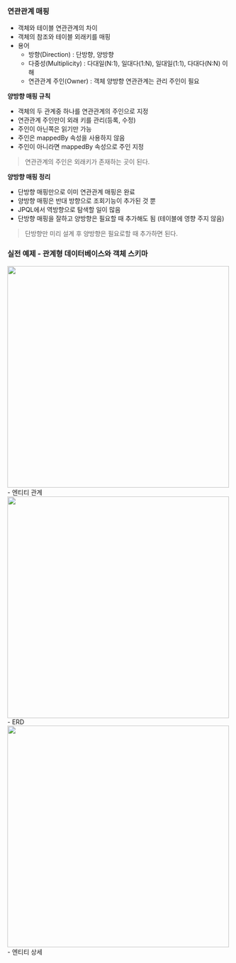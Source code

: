 ### 연관관계 매핑
- 객체와 테이블 연관관계의 차이
- 객체의 참조와 테이블 외래키를 매핑
- 용어
  - 방향(Direction) : 단방향, 양방향
  - 다중성(Multiplicity) : 다대일(N:1), 일대다(1:N), 일대일(1:1), 다대다(N:N) 이해
  - 연관관계 주인(Owner) : 객체 양방향 연관관계는 관리 주인이 필요
    
**양방향 매핑 규칙**<br>
- 객체의 두 관계중 하나를 연관관계의 주인으로 지정
- 연관관계 주인만이 외래 키를 관리(등록, 수정)
- 주인이 아닌쪽은 읽기만 가능
- 주인은 mappedBy 속성을 사용하지 않음
- 주인이 아니라면 mappedBy 속성으로 주인 지정
> 연관관계의 주인은 외래키가 존재하는 곳이 된다.

**양방향 매핑 정리**<br>
- 단방향 매핑만으로 이미 연관관계 매핑은 완료
- 양방향 매핑은 반대 방향으로 조회기능이 추가된 것 뿐
- JPQL에서 역방향으로 탐색할 일이 많음
- 단방향 매핑을 잘하고 양방향은 필요할 때 추가해도 됨 (테이블에 영향 주지 않음)
> 단방향만 미리 설계 후 양방향은 필요로할 때 추가하면 된다.

### 실전 예제 - 관계형 데이터베이스와 객체 스키마
<img src="/src/img/img-1.png" width="500px;">
- 엔티티 관계

<img src="/src/img/img-2.png" width="500px;">
- ERD

<img src="/src/img/img-3.png" width="500px;">
- 엔티티 상세

